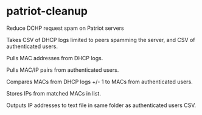 # patriot-cleanup
Reduce DCHP request spam on Patriot servers

Takes CSV of DHCP logs limited to peers spamming the server, and CSV of authenticated users.

Pulls MAC addresses from DHCP logs.

Pulls MAC/IP pairs from authenticated users.

Compares MACs from DHCP logs +/- 1 to MACs from authenticated users.

Stores IPs from matched MACs in list.

Outputs IP addresses to text file in same folder as authenticated users CSV.
